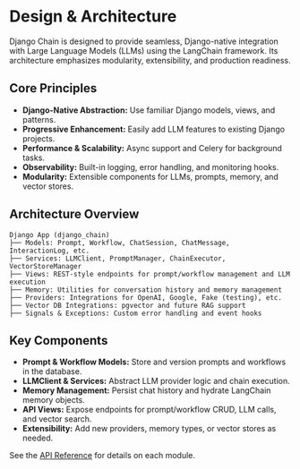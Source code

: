 # Design & Architecture

Django Chain is designed to provide seamless, Django-native integration with Large Language Models (LLMs) using the LangChain framework. Its architecture emphasizes modularity, extensibility, and production readiness.

## Core Principles
- **Django-Native Abstraction:** Use familiar Django models, views, and patterns.
- **Progressive Enhancement:** Easily add LLM features to existing Django projects.
- **Performance & Scalability:** Async support and Celery for background tasks.
- **Observability:** Built-in logging, error handling, and monitoring hooks.
- **Modularity:** Extensible components for LLMs, prompts, memory, and vector stores.

## Architecture Overview
```
Django App (django_chain)
├── Models: Prompt, Workflow, ChatSession, ChatMessage, InteractionLog, etc.
├── Services: LLMClient, PromptManager, ChainExecutor, VectorStoreManager
├── Views: REST-style endpoints for prompt/workflow management and LLM execution
├── Memory: Utilities for conversation history and memory management
├── Providers: Integrations for OpenAI, Google, Fake (testing), etc.
├── Vector DB Integrations: pgvector and future RAG support
├── Signals & Exceptions: Custom error handling and event hooks
```

## Key Components
- **Prompt & Workflow Models:** Store and version prompts and workflows in the database.
- **LLMClient & Services:** Abstract LLM provider logic and chain execution.
- **Memory Management:** Persist chat history and hydrate LangChain memory objects.
- **API Views:** Expose endpoints for prompt/workflow CRUD, LLM calls, and vector search.
- **Extensibility:** Add new providers, memory types, or vector stores as needed.

See the [API Reference](../api/intro.md) for details on each module.
